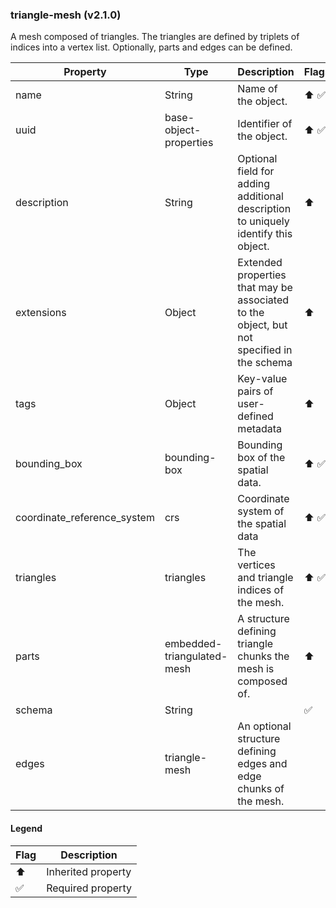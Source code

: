 ### triangle-mesh (v2.1.0)
A mesh composed of triangles.
The triangles are defined by triplets of indices into a vertex list.
Optionally, parts and edges can be defined.

| Property | Type | Description | Flags |
|---|---|---|---|
| name | String | Name of the object. | ⬆️ ✅ |
| uuid | base-object-properties | Identifier of the object. | ⬆️ ✅ |
| description | String | Optional field for adding additional description to uniquely identify this object. | ⬆️ |
| extensions | Object | Extended properties that may be associated to the object, but not specified in the schema | ⬆️ |
| tags | Object | Key-value pairs of user-defined metadata | ⬆️ |
| bounding_box | bounding-box | Bounding box of the spatial data. | ⬆️ ✅ |
| coordinate_reference_system | crs | Coordinate system of the spatial data | ⬆️ ✅ |
| triangles | triangles | The vertices and triangle indices of the mesh. | ⬆️ ✅ |
| parts | embedded-triangulated-mesh | A structure defining triangle chunks the mesh is composed of. | ⬆️ |
| schema | String |  | ✅ |
| edges | triangle-mesh | An optional structure defining edges and edge chunks of the mesh. |  |


#### Legend

| Flag | Description |
| --- | --- |
| ⬆️ | Inherited property |
| ✅ | Required property |

